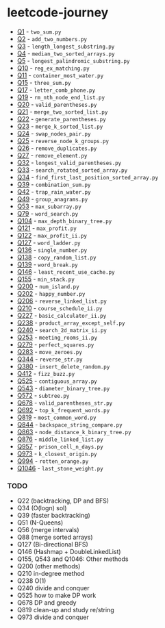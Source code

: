 # leetcode-journey

- [Q1](https://leetcode.com/problems/two-sum/) - `two_sum.py`
- [Q2](https://leetcode.com/problems/add-two-numbers) - `add_two_numbers.py`
- [Q3](https://leetcode.com/problems/longest-substring-without-repeating-characters) - `length_longest_substring.py` 
- [Q4](https://leetcode.com/problems/median-of-two-sorted-arrays) - `median_two_sorted_arrays.py`
- [Q5](https://leetcode.com/problems/longest-palindromic-substring/) - `longest_palindromic_substring.py`
- [Q10](https://leetcode.com/problems/regular-expression-matching/) - `reg_ex_matching.py`
- [Q11](https://leetcode.com/problems/container-with-most-water/) - `container_most_water.py`
- [Q15](https://leetcode.com/problems/3sum/) - `three_sum.py`
- [Q17](https://leetcode.com/problems/letter-combinations-of-a-phone-number/) - `letter_comb_phone.py`
- [Q19](https://leetcode.com/problems/remove-nth-node-from-end-of-list/) - `rm_nth_node_end_list.py`
- [Q20](https://leetcode.com/problems/valid-parentheses/) - `valid_parentheses.py`
- [Q21](https://leetcode.com/problems/merge-two-sorted-lists/) - `merge_two_sorted_list.py`
- [Q22](https://leetcode.com/problems/generate-parentheses/) - `generate_parentheses.py`
- [Q23](https://leetcode.com/problems/merge-k-sorted-lists/) - `merge_k_sorted_list.py`
- [Q24](https://leetcode.com/problems/swap-nodes-in-pairs/) - `swap_nodes_pair.py`
- [Q25](https://leetcode.com/problems/reverse-nodes-in-k-group/) - `reverse_node_k_groups.py`
- [Q26](https://leetcode.com/problems/remove-duplicates-from-sorted-array/) - `remove_duplicates.py`
- [Q27](https://leetcode.com/problems/remove-element/) - `remove_element.py`
- [Q32](https://leetcode.com/problems/longest-valid-parentheses/) - `longest_valid_parentheses.py`
- [Q33](https://leetcode.com/problems/search-in-rotated-sorted-array/) - `search_rotated_sorted_array.py`
- [Q34](https://leetcode.com/problems/find-first-and-last-position-of-element-in-sorted-array/) - `find_first_last_position_sorted_array.py`
- [Q39](https://leetcode.com/problems/combination-sum/) - `combination_sum.py`
- [Q42](https://leetcode.com/problems/trapping-rain-water/) - `trap_rain_water.py`
- [Q49](https://leetcode.com/problems/group-anagrams/) - `group_anagrams.py`
- [Q53](https://leetcode.com/problems/maximum-subarray/) - `max_subarray.py`
- [Q79](https://leetcode.com/problems/word-search/) - `word_search.py`
- [Q104](https://leetcode.com/problems/maximum-depth-of-binary-tree/) - `max_depth_binary_tree.py`
- [Q121](https://leetcode.com/problems/best-time-to-buy-and-sell-stock/) - `max_profit.py`
- [Q122](https://leetcode.com/problems/best-time-to-buy-and-sell-stock-ii/) - `max_profit_ii.py`
- [Q127](https://leetcode.com/problems/word-ladder/) - `word_ladder.py`
- [Q136](https://leetcode.com/problems/single-number/) - `single_number.py`
- [Q138](https://leetcode.com/problems/copy-list-with-random-pointer/) - `copy_random_list.py`
- [Q139](https://leetcode.com/problems/word-break/) - `word_break.py`
- [Q146](https://leetcode.com/problems/lru-cache/) - `least_recent_use_cache.py`
- [Q155](https://leetcode.com/problems/min-stack/) - `min_stack.py`
- [Q200](https://leetcode.com/problems/number-of-islands/) - `num_island.py`
- [Q202](https://leetcode.com/problems/happy-number/) - `happy_number.py`
- [Q206](https://leetcode.com/problems/reverse-linked-list/) - `reverse_linked_list.py`
- [Q210](https://leetcode.com/problems/course-schedule-ii/) - `course_schedule_ii.py`
- [Q227](https://leetcode.com/problems/basic-calculator-ii/) - `basic_calculator_ii.py`
- [Q238](https://leetcode.com/problems/product-of-array-except-self/) - `product_array_except_self.py`
- [Q240](https://leetcode.com/problems/search-a-2d-matrix-ii/) - `search_2d_matrix_ii.py`
- [Q253](https://leetcode.com/problems/meeting-rooms-ii/) - `meeting_rooms_ii.py`
- [Q279](https://leetcode.com/problems/perfect-squares/) - `perfect_squares.py`
- [Q283](https://leetcode.com/problems/move-zeroes/) - `move_zeroes.py`
- [Q344](https://leetcode.com/problems/reverse-string/) - `reverse_str.py`
- [Q380](https://leetcode.com/problems/insert-delete-getrandom-o1/) - `insert_delete_random.py`
- [Q412](https://leetcode.com/problems/fizz-buzz/) - `fizz_buzz.py`
- [Q525](https://leetcode.com/problems/contiguous-array/) - `contiguous_array.py`
- [Q543](https://leetcode.com/problems/diameter-of-binary-tree/) - `diameter_binary_tree.py`
- [Q572](https://leetcode.com/problems/subtree-of-another-tree/) - `subtree.py`
- [Q678](https://leetcode.com/problems/valid-parenthesis-string/) - `valid_parentheses_str.py`
- [Q692](https://leetcode.com/problems/top-k-frequent-words/) - `top_k_frequent_words.py`
- [Q819](https://leetcode.com/problems/most-common-word/) - `most_common_word.py`
- [Q844](https://leetcode.com/problems/backspace-string-compare/) - `backspace_string_compare.py`
- [Q863](https://leetcode.com/problems/all-nodes-distance-k-in-binary-tree/) - `node_distance_k_binary_tree.py`
- [Q876](https://leetcode.com/problems/middle-of-the-linked-list/) - `middle_linked_list.py`
- [Q957](https://leetcode.com/problems/prison-cells-after-n-days/) - `prison_cell_n_days.py`
- [Q973](https://leetcode.com/problems/k-closest-points-to-origin/) - `k_closest_origin.py`
- [Q994](https://leetcode.com/problems/rotting-oranges/) - `rotten_orange.py`
- [Q1046](https://leetcode.com/problems/last-stone-weight/) - `last_stone_weight.py`

### TODO
- Q22 (backtracking, DP and BFS)
- Q34 (O(logn) sol)
- Q39 (faster backtracking)
- Q51 (N-Queens)
- Q56 (merge intervals)
- Q88 (merge sorted arrays)
- Q127 (Bi-directional BFS)
- Q146 (Hashmap + DoubleLinkedList)
- Q155, Q543 and Q1046: Other methods
- Q200 (other methods)
- Q210 in-degree method
- Q238 O(1)
- Q240 divide and conquer
- Q525 how to make DP work
- Q678 DP and greedy
- Q819 clean-up and study re/string
- Q973 divide and conquer
